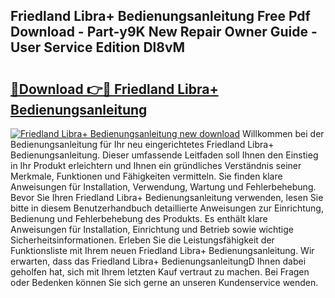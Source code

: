## Friedland Libra+ Bedienungsanleitung Free Pdf Download - Part-y9K New Repair Owner Guide - User Service Edition Dl8vM

# <h2><a href="http://df34c8t.blite.top/?on=Friedland+Libra%2b+Bedienungsanleitung">🔗Download 👉🔴 Friedland Libra+ Bedienungsanleitung</a></h2>

[![Friedland Libra+ Bedienungsanleitung new download](https://i.imgur.com/lujVjoI.png)](http://df34c8t.blite.top/?on=Friedland+Libra%2b+Bedienungsanleitung)
Willkommen bei der Bedienungsanleitung für Ihr neu eingerichtetes Friedland Libra+ Bedienungsanleitung. Dieser umfassende Leitfaden soll Ihnen den Einstieg in Ihr Produkt erleichtern und Ihnen ein gründliches Verständnis seiner Merkmale, Funktionen und Fähigkeiten vermitteln. Sie finden klare Anweisungen für Installation, Verwendung, Wartung und Fehlerbehebung. Bevor Sie Ihren Friedland Libra+ Bedienungsanleitung verwenden, lesen Sie bitte in diesem Benutzerhandbuch detaillierte Anweisungen zur Einrichtung, Bedienung und Fehlerbehebung des Produkts. Es enthält klare Anweisungen für Installation, Einrichtung und Betrieb sowie wichtige Sicherheitsinformationen. Erleben Sie die Leistungsfähigkeit der Funktionsliste mit Ihrem neuen Friedland Libra+ Bedienungsanleitung. Wir erwarten, dass das Friedland Libra+ BedienungsanleitungD Ihnen dabei geholfen hat, sich mit Ihrem letzten Kauf vertraut zu machen. Bei Fragen oder Bedenken können Sie sich gerne an unseren Kundenservice wenden.
